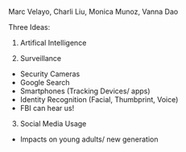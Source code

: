 Marc Velayo, Charli Liu, Monica Munoz, Vanna Dao

Three Ideas:

1. Artifical Intelligence

2. Surveillance
- Security Cameras
- Google Search
- Smartphones (Tracking Devices/ apps)
- Identity Recognition (Facial, Thumbprint, Voice)
- FBI can hear us!

3. Social Media Usage
- Impacts on young adults/ new generation

